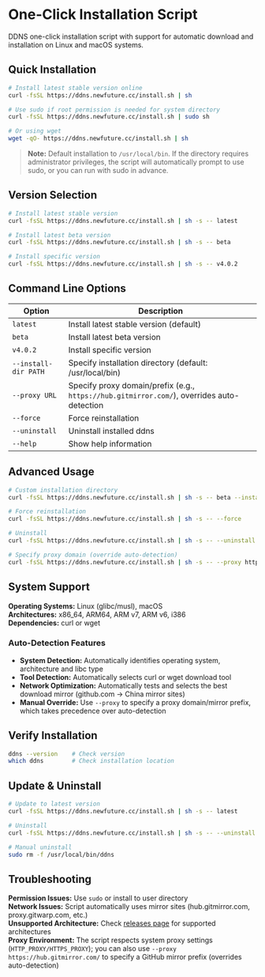 # One-Click Installation Script

DDNS one-click installation script with support for automatic download and installation on Linux and macOS systems.

## Quick Installation

```bash
# Install latest stable version online
curl -fsSL https://ddns.newfuture.cc/install.sh | sh

# Use sudo if root permission is needed for system directory
curl -fsSL https://ddns.newfuture.cc/install.sh | sudo sh

# Or using wget
wget -qO- https://ddns.newfuture.cc/install.sh | sh
```

> **Note:** Default installation to `/usr/local/bin`. If the directory requires administrator privileges, the script will automatically prompt to use sudo, or you can run with sudo in advance.

## Version Selection

```bash
# Install latest stable version
curl -fsSL https://ddns.newfuture.cc/install.sh | sh -s -- latest

# Install latest beta version
curl -fsSL https://ddns.newfuture.cc/install.sh | sh -s -- beta

# Install specific version
curl -fsSL https://ddns.newfuture.cc/install.sh | sh -s -- v4.0.2
```

## Command Line Options

| Option | Description |
|--------|-------------|
| `latest` | Install latest stable version (default) |
| `beta` | Install latest beta version |
| `v4.0.2` | Install specific version |
| `--install-dir PATH` | Specify installation directory (default: /usr/local/bin) |
| `--proxy URL` | Specify proxy domain/prefix (e.g., `https://hub.gitmirror.com/`), overrides auto-detection |
| `--force` | Force reinstallation |
| `--uninstall` | Uninstall installed ddns |
| `--help` | Show help information |

## Advanced Usage

```bash
# Custom installation directory
curl -fsSL https://ddns.newfuture.cc/install.sh | sh -s -- beta --install-dir ~/.local/bin

# Force reinstallation
curl -fsSL https://ddns.newfuture.cc/install.sh | sh -s -- --force

# Uninstall
curl -fsSL https://ddns.newfuture.cc/install.sh | sh -s -- --uninstall

# Specify proxy domain (override auto-detection)
curl -fsSL https://ddns.newfuture.cc/install.sh | sh -s -- --proxy https://hub.gitmirror.com/
```

## System Support

**Operating Systems:** Linux (glibc/musl), macOS  
**Architectures:** x86_64, ARM64, ARM v7, ARM v6, i386  
**Dependencies:** curl or wget

### Auto-Detection Features
- **System Detection:** Automatically identifies operating system, architecture and libc type
- **Tool Detection:** Automatically selects curl or wget download tool
- **Network Optimization:** Automatically tests and selects the best download mirror (github.com → China mirror sites)
- **Manual Override:** Use `--proxy` to specify a proxy domain/mirror prefix, which takes precedence over auto-detection

## Verify Installation

```bash
ddns --version    # Check version
which ddns        # Check installation location
```

## Update & Uninstall

```bash
# Update to latest version
curl -fsSL https://ddns.newfuture.cc/install.sh | sh -s -- latest

# Uninstall
curl -fsSL https://ddns.newfuture.cc/install.sh | sh -s -- --uninstall

# Manual uninstall
sudo rm -f /usr/local/bin/ddns
```

## Troubleshooting

**Permission Issues:** Use `sudo` or install to user directory  
**Network Issues:** Script automatically uses mirror sites (hub.gitmirror.com, proxy.gitwarp.com, etc.)  
**Unsupported Architecture:** Check [releases page](https://github.com/NewFuture/DDNS/releases) for supported architectures  
**Proxy Environment:** The script respects system proxy settings (`HTTP_PROXY/HTTPS_PROXY`); you can also use `--proxy https://hub.gitmirror.com/` to specify a GitHub mirror prefix (overrides auto-detection)
